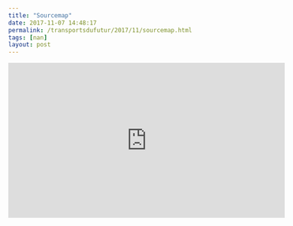 ```yaml
---
title: "Sourcemap"
date: 2017-11-07 14:48:17
permalink: /transportsdufutur/2017/11/sourcemap.html
tags: [nan]
layout: post
---
```


<iframe width="560" height="315" src="https://www.youtube.com/embed/K-JSjs1cj1o" frameborder="0" allowfullscreen></iframe>
